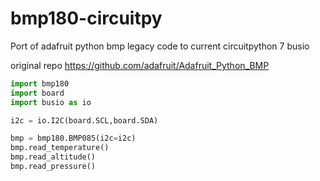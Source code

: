 # bmp180-circuitpy
Port of adafruit python bmp legacy code to current circuitpython 7 busio

original repo https://github.com/adafruit/Adafruit_Python_BMP

```py
import bmp180
import board
import busio as io

i2c = io.I2C(board.SCL,board.SDA)

bmp = bmp180.BMP085(i2c=i2c)
bmp.read_temperature()
bmp.read_altitude()
bmp.read_pressure()                 
```
